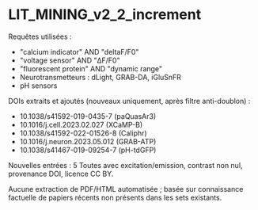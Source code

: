 # LIT_MINING_v2_2_increment

Requêtes utilisées : 
- "calcium indicator" AND "deltaF/F0"
- "voltage sensor" AND "ΔF/F0"
- "fluorescent protein" AND "dynamic range"
- Neurotransmetteurs : dLight, GRAB-DA, iGluSnFR
- pH sensors

DOIs extraits et ajoutés (nouveaux uniquement, après filtre anti-doublon) :
- 10.1038/s41592-019-0435-7 (paQuasAr3)
- 10.1016/j.cell.2023.02.027 (XCaMP-B)
- 10.1038/s41592-022-01526-8 (Caliphr)
- 10.1016/j.neuron.2023.05.012 (GRAB-ATP)
- 10.1038/s41467-019-09254-7 (pH-tdGFP)

Nouvelles entrées : 5
Toutes avec excitation/emission, contrast non nul, provenance DOI, licence CC BY.

Aucune extraction de PDF/HTML automatisée ; basée sur connaissance factuelle de papiers récents non présents dans les sets existants.
